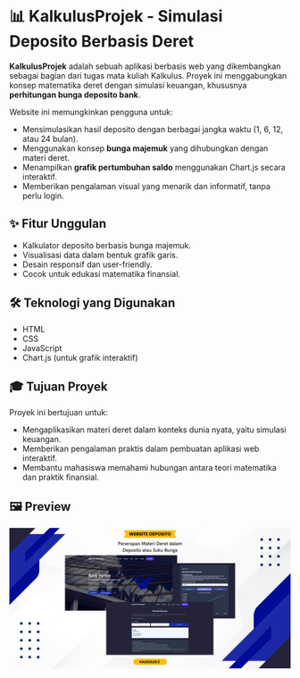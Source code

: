 # 📊 KalkulusProjek - Simulasi Deposito Berbasis Deret

**KalkulusProjek** adalah sebuah aplikasi berbasis web yang dikembangkan sebagai bagian dari tugas mata kuliah Kalkulus. Proyek ini menggabungkan konsep matematika deret dengan simulasi keuangan, khususnya **perhitungan bunga deposito bank**.

Website ini memungkinkan pengguna untuk:
- Mensimulasikan hasil deposito dengan berbagai jangka waktu (1, 6, 12, atau 24 bulan).
- Menggunakan konsep **bunga majemuk** yang dihubungkan dengan materi deret.
- Menampilkan **grafik pertumbuhan saldo** menggunakan Chart.js secara interaktif.
- Memberikan pengalaman visual yang menarik dan informatif, tanpa perlu login.

## ✨ Fitur Unggulan
- Kalkulator deposito berbasis bunga majemuk.
- Visualisasi data dalam bentuk grafik garis.
- Desain responsif dan user-friendly.
- Cocok untuk edukasi matematika finansial.

## 🛠️ Teknologi yang Digunakan
- HTML
- CSS
- JavaScript
- Chart.js (untuk grafik interaktif)

## 🎓 Tujuan Proyek
Proyek ini bertujuan untuk:
- Mengaplikasikan materi deret dalam konteks dunia nyata, yaitu simulasi keuangan.
- Memberikan pengalaman praktis dalam pembuatan aplikasi web interaktif.
- Membantu mahasiswa memahami hubungan antara teori matematika dan praktik finansial.

## 🖼️ Preview
![Tampilan Kalkulator Deposito](assets/images/preview.png)